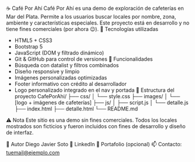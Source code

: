 ☕ Café Por Ahí
Café Por Ahí es una demo de exploración de cafeterías en Mar del Plata. Permite a los usuarios buscar locales por nombre, zona, ambiente y características especiales. Este proyecto está en desarrollo y no tiene fines comerciales (por ahora 😉).
🚀 Tecnologías utilizadas
- HTML5 + CSS3
- Bootstrap 5
- JavaScript (DOM y filtrado dinámico)
- Git & GitHub para control de versiones
🎨 Funcionalidades
- Búsqueda con datalist y filtros combinados
- Diseño responsive y limpio
- Imágenes personalizadas optimizadas
- Footer informativo con crédito al desarrollador
- Logo personalizado integrado en el nav y portada
📁 Estructura del proyecto
CafePorAhi/
├── css/
│   └── style.css
├── images/
│   └── [logo + imágenes de cafeterías]
├── js/
│   ├── script.js
│   └── detalle.js
├── index.html
├── detalle.html
└── README.md


⚠️ Nota
Este sitio es una demo sin fines comerciales. Todos los locales mostrados son ficticios y fueron incluidos con fines de desarrollo y diseño de interfaz.

🙋 Autor
Diego Javier Soto
💼 LinkedIn
📂 Portafolio (opcional)
📫 Contacto: tuemail@ejemplo.com

